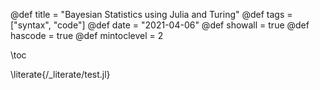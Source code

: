 @def title = "Bayesian Statistics using Julia and Turing"
@def tags = ["syntax", "code"]
@def date = "2021-04-06"
@def showall = true
@def hascode = true
@def mintoclevel = 2

\toc

\literate{/_literate/test.jl}
